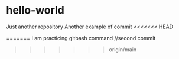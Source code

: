 # hello-world
Just another repository
Another example of commit
<<<<<<< HEAD

=======
I am practicing gitbash command //second commit
>>>>>>> origin/main
